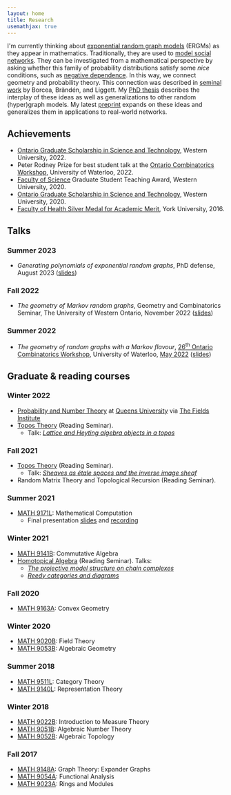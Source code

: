 ```yaml
---
layout: home
title: Research
usemathjax: true
---
```


I'm currently thinking about [exponential random graph models](https://en.wikipedia.org/wiki/Exponential_family_random_graph_models) (ERGMs) as they appear in mathematics. Traditionally, they are used to [model social networks](https://ranger.uta.edu/~chqding/cse5301/classPapers/ExponentialRandomGraph.pdf). They can be investigated from a mathematical perspective by asking whether this family of probability distributions satisfy some *nice* conditions, such as [negative dependence](https://arxiv.org/abs/math/0404095). In this way, we connect geometry and probability theory. This connection was described in [seminal work](https://arxiv.org/abs/0707.2340) by Borcea, Brändén, and Liggett. My [PhD thesis](https://ir.lib.uwo.ca/etd/9519/) describes the interplay of these ideas as well as generalizations to other random (hyper)graph models. My latest [preprint](https://arxiv.org/abs/2404.09680) expands on these ideas and generalizes them in applications to real-world networks.
## Achievements
- [Ontario Graduate Scholarship in Science and Technology](https://grad.uwo.ca/finances/external_funding/ogs.html), Western University, 2022.
- Peter Rodney Prize for best student talk at the [Ontario Combinatorics Workshop](http://www.fields.utoronto.ca/sites/default/files/uploads/OCW-2022_Program_0.pdf), University of Waterloo, 2022.
- [Faculty of Science](https://www.uwo.ca/sci/) Graduate Student Teaching Award, Western University, 2020. 
- [Ontario Graduate Scholarship in Science and Technology](https://grad.uwo.ca/finances/external_funding/ogs.html), Western University, 2020.
- [Faculty of Health Silver Medal for Academic Merit](https://www.yorku.ca/health/scholarships-awards/faculty-of-health-gold-and-silver-medals/), York University, 2016.

## Talks
### Summer 2023
- *Generating polynomials of exponential random graphs*, PhD defense, August 2023 ([slides](/files/defence_slides.pdf))
  
### Fall 2022
- *The geometry of Markov random graphs*, Geometry and Combinatorics Seminar, The University of Western Ontario, November 2022 ([slides](/files/Geometry_Combinatorics_slides.pdf))

### Summer 2022
- *The geometry of random graphs with a Markov flavour*, [26<sup>th</sup> Ontario Combinatorics Workshop](http://www.fields.utoronto.ca/activities/21-22/combinatorics), University of Waterloo, [May 2022](/files/OCW-picture.jpg) ([slides](/files/OCW-slides.pdf))

## Graduate & reading courses
### Winter 2022
- [Probability and Number Theory](http://www.fields.utoronto.ca/activities/21-22/probability-and-numbers) at [Queens University](https://www.queensu.ca/) via [The Fields Institute](http://www.fields.utoronto.ca/describe/host-institutions/fields-institute)
- [Topos Theory](https://www.uwo.ca/math/faculty/kapulkin/seminars/topos_theory.html) (Reading Seminar). 
    - Talk: [*Lattice and Heyting algebra objects in a topos*](/files/topos-theory/heyting.pdf)
   
### Fall 2021
- [Topos Theory](https://www.uwo.ca/math/faculty/kapulkin/seminars/topos_theory.html) (Reading Seminar). 
    - Talk: [*Sheaves as étale spaces and the inverse image sheaf*](/files/topos-theory/sheaves.pdf)
- Random Matrix Theory and Topological Recursion (Reading Seminar).

### Summer 2021
- [MATH 9171L](https://jdc.math.uwo.ca//M9171a-2021-summer/index.html): Mathematical Computation
    - Final presentation [slides](/files/haskell-slides.pdf) and [recording](https://youtu.be/vRPyaeW-HNc)

### Winter 2021
- [MATH 9141B](https://www.math.uwo.ca/faculty/dhillon/teaching/CommutativeAlgebra2021.html): Commutative Algebra
- [Homotopical Algebra](https://www.math.uwo.ca/faculty/kapulkin/seminars/homotopical_algebra.html) (Reading Seminar). Talks:
    - [*The projective model structure on chain complexes*](/files/homotopical-algebra/chain-complexes.pdf)
    - [*Reedy categories and diagrams*](/files/homotopical-algebra/reedy.pdf)
    
### Fall 2020
- [MATH 9163A](http://gdenham.math.uwo.ca/class/9163/): Convex Geometry

### Winter 2020
- [MATH 9020B](https://www.math.uwo.ca/faculty/dhillon/teaching/Galois2020.html): Field Theory
- [MATH 9053B](https://www.math.uwo.ca/faculty/dhillon/teaching/AlgGeom2020.html): Algebraic Geometry

### Summer 2018
- [MATH 9511L](https://www.math.uwo.ca/faculty/kapulkin/courses/2020-9511A.html): Category Theory
- [MATH 9140L](http://jdc.math.uwo.ca/M9140a-2018-summer/index.html): Representation Theory

### Winter 2018
- [MATH 9022B](http://uwo.ca/math/faculty/adamus/teaching/4122B2018/index.html): Introduction to Measure Theory
- [MATH 9051B](http://uwo.ca/math/faculty/hall/algebraic-number-theory/s18/index.html): Algebraic Number Theory
- [MATH 9052B](http://jdc.math.uwo.ca/M9052-2018/index.html): Algebraic Topology

### Fall 2017
- [MATH 9148A](https://uwo.ca/math/faculty/hall/expander-graphs/f17/index.html): Graph Theory: Expander Graphs
- [MATH 9054A](http://www-home.math.uwo.ca/~mfranz/courses/2017_9054a/outline.pdf): Functional Analysis
- [MATH 9023A](http://www-home.math.uwo.ca/~nlemire/4123/): Rings and Modules

